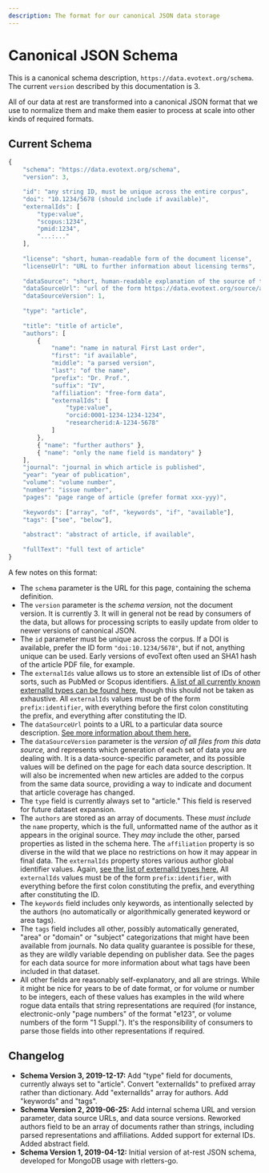```yaml
---
description: The format for our canonical JSON data storage
---
```


# Canonical JSON Schema

This is a canonical schema description, `https://data.evotext.org/schema`.  
The current `version` described by this documentation is 3.

All of our data at rest are transformed into a canonical JSON format that we use to normalize them and make them easier to process at scale into other kinds of required formats.

## Current Schema

```javascript
{
    "schema": "https://data.evotext.org/schema",
    "version": 3,

    "id": "any string ID, must be unique across the entire corpus",
    "doi": "10.1234/5678 (should include if available)",
    "externalIds": [
        "type:value",
        "scopus:1234",
        "pmid:1234",
        "...:..."
    ],
    
    "license": "short, human-readable form of the document license",
    "licenseUrl": "URL to further information about licensing terms",
    
    "dataSource": "short, human-readable explanation of the source of this data",
    "dataSourceUrl": "url of the form https://data.evotext.org/source/asdf",
    "dataSourceVersion": 1,
    
    "type": "article",
    
    "title": "title of article",
    "authors": [
        {
            "name": "name in natural First Last order",
            "first": "if available",
            "middle": "a parsed version",
            "last": "of the name",
            "prefix": "Dr. Prof.",
            "suffix": "IV",
            "affiliation": "free-form data",
            "externalIds": [
                "type:value",
                "orcid:0001-1234-1234-1234",
                "researcherid:A-1234-5678"
            ]
        },
        { "name": "further authors" },
        { "name": "only the name field is mandatory" }
    ],
    "journal": "journal in which article is published",
    "year": "year of publication",
    "volume": "volume number",
    "number": "issue number",
    "pages": "page range of article (prefer format xxx-yyy)",
    
    "keywords": ["array", "of", "keywords", "if", "available"],
    "tags": ["see", "below"],
    
    "abstract": "abstract of article, if available",
    
    "fullText": "full text of article"
}
```

A few notes on this format:

* The `schema` parameter is the URL for this page, containing the schema definition.
* The `version` parameter is the _schema version,_ not the document version. It is currently 3. It will in general not be read by consumers of the data, but allows for processing scripts to easily update from older to newer versions of canonical JSON.
* The `id` parameter must be unique across the corpus. If a DOI is available, prefer the ID form `"doi:10.1234/5678"`, but if not, anything unique can be used. Early versions of evoText often used an SHA1 hash of the article PDF file, for example.
* The `externalIds` value allows us to store an extensible list of IDs of other sorts, such as PubMed or Scopus identifiers. [A list of all currently known externalId types can be found here,](external-ids.md) though this should not be taken as exhaustive. All `externalIds` values must be of the form `prefix:identifier`, with everything before the first colon constituting the prefix, and everything after constituting the ID.
* The `dataSourceUrl` points to a URL to a particular data source description. [See more information about them here.](data-source-urls.md)
* The `dataSourceVersion` parameter is the _version of all files from this data source,_ and represents which generation of each set of data you are dealing with. It is a data-source-specific parameter, and its possible values will be defined on the page for each data source description. It will also be incremented when new articles are added to the corpus from the same data source, providing a way to indicate and document that article coverage has changed.
* The `type` field is currently always set to "article." This field is reserved for future dataset expansion.
* The `authors` are stored as an array of documents. These _must include_ the `name` property, which is the full, unformatted name of the author as it appears in the original source. They _may_ include the other, parsed properties as listed in the schema here. The `affiliation` property is so diverse in the wild that we place no restrictions on how it may appear in final data. The `externalIds` property stores various author global identifier values. Again, [see the list of externalId types here.](external-ids.md) All `externalIds` values must be of the form `prefix:identifier`, with everything before the first colon constituting the prefix, and everything after constituting the ID.
* The `keywords` field includes only keywords, as intentionally selected by the authors \(no automatically or algorithmically generated keyword or area tags\).
* The `tags` field includes all other, possibly automatically generated, "area" or "domain" or "subject" categorizations that might have been available from journals. No data quality guarantee is possible for these, as they are wildly variable depending on publisher data. See the pages for each data source for more information about what tags have been included in that dataset.
* All other fields are reasonably self-explanatory, and all are strings. While it might be nice for years to be of date format, or for volume or number to be integers, each of these values has examples in the wild where rogue data entails that string representations are required \(for instance, electronic-only "page numbers" of the format "e123", or volume numbers of the form "1 Suppl."\). It's the responsibility of consumers to parse those fields into other representations if required.

## Changelog

* **Schema Version 3, 2019-12-17:** Add "type" field for documents, currently always set to "article". Convert "externalIds" to prefixed array rather than dictionary. Add "externalIds" array for authors. Add "keywords" and "tags".
* **Schema Version 2, 2019-06-25:** Add internal schema URL and version parameter, data source URLs, and data source versions. Reworked authors field to be an array of documents rather than strings, including parsed representations and affiliations. Added support for external IDs. Added abstract field.
* **Schema Version 1, 2019-04-12:** Initial version of at-rest JSON schema, developed for MongoDB usage with rletters-go.

